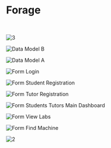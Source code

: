 
# Forage

</br>

![3](https://user-images.githubusercontent.com/26520289/65835695-a8471980-e2e9-11e9-82b4-7add7a6885e3.png)

![Data Model B](https://user-images.githubusercontent.com/26520289/61610723-3784e080-ac5a-11e9-9b4d-eb47d506df1a.PNG)</br>

![Data Model A](https://user-images.githubusercontent.com/26520289/61610724-381d7700-ac5a-11e9-937a-2652b6890cdf.PNG) </br>

![Form Login](https://user-images.githubusercontent.com/26520289/61609779-80876580-ac57-11e9-81a4-dbc63682d1e1.png)</br>

![Form Student Registration](https://user-images.githubusercontent.com/26520289/61610405-5e8ee280-ac59-11e9-9e7c-6080a02dbeb3.PNG)</br>

![Form Tutor Registration](https://user-images.githubusercontent.com/26520289/61610411-63ec2d00-ac59-11e9-92b4-915decf3fc7f.PNG)</br>

![Form Students Tutors Main Dashboard](https://user-images.githubusercontent.com/26520289/61609802-91d07200-ac57-11e9-8144-f1bdebb075d4.PNG)</br>

![Form View Labs](https://user-images.githubusercontent.com/26520289/61609818-9b59da00-ac57-11e9-948a-a1da9046c662.PNG)</br>

![Form Find Machine](https://user-images.githubusercontent.com/26520289/61609866-b7f61200-ac57-11e9-8d14-487d341311a8.PNG)


![2](https://user-images.githubusercontent.com/26520289/65835718-df1d2f80-e2e9-11e9-8a4c-961bdffa2bab.png)
